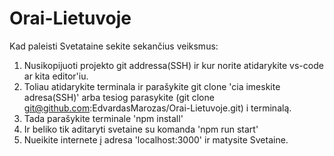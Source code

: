 # Orai-Lietuvoje

Kad paleisti Svetataine sekite sekančius veiksmus:

1. Nusikopijuoti projekto git addressa(SSH) ir kur norite atidarykite vs-code ar kita editor'iu.
2. Toliau atidarykite terminala ir parašykite git clone 'cia imeskite adresa(SSH)' arba tesiog parasykite (git clone git@github.com:EdvardasMarozas/Orai-Lietuvoje.git)  i terminalą.
3. Tada parašykite terminale 'npm install'
4. Ir beliko tik aditaryti svetaine su komanda 'npm run start'
5. Nueikite internete į adresa 'localhost:3000' ir matysite Svetaine.
